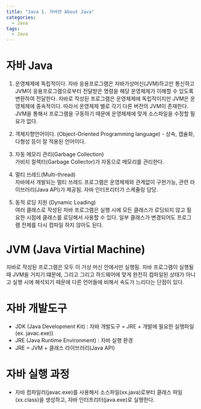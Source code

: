 ```yaml
---
title: "Java 1. 자바란 About Java"
categories:
  - Java
tags:
  - Java
---
```


# 자바 Java
1. 운영체제에 독립적이다. 자바 응용프로그램은 자바가상머신(JVM)하고만 통신하고 JVM이 응용프로그램으로부터 전달받은 명령을 해당 운영체제가 이해할 수 있도록 변환하여 전달한다. 자바로 작성된 프로그램은 운영체제에 독립적이지만 JVM은 운영체제에 종속적이다. 따라서 운영체제 별로 각기 다른 버전의 JVM이 존재한다. JVM을 통해서 프로그램을 구동하기 때문에 운영체제에 맞게 소스파일을 수정할 필요가 없다.

2. 객체지향언어이다. (Object-Oriented Programming language) - 상속, 캡슐화, 다형성 등이 잘 적용된 언어이다. 

3. 자동 메모리 관리(Garbage Collection)<br>
가비지 컬렉터(Garbage Collector)가 자동으로 메모리를 관리한다.

3. 멀티 쓰레드(Multi-thread)<br>
자바에서 개발되는 멀티 쓰레드 프로그램은 운영체제와 관계없이 구현가능, 관련 라이브러리(Java API)가 제공됨. 자바 인터프리터가 스케쥴링 담당.

4. 동적 로딩 지원 (Dynamic Loading)<br>
여러 클래스로 작성된 자바 프로그램은 실행 시에 모든 클래스가 로딩되지 않고 필요한 시점에 클래스를 로딩해서 사용할 수 있다. 일부 클래스가 변경되어도 프로그램 전체를 다시 컴파일 하지 않아도 된다.

# JVM (Java Virtial Machine)
자바로 작성된 프로그램은 모두 이 가상 머신 안에서만 실행됨. 자바 프로그램이 실행될 때 JVM을 거치기 떄문에, 그리고 그리고 하드웨어에 맞게 완전히 컴파일된 상태가 아니고 실행 시에 해석되기 때문에 다른 언어들에 비해서 속도가 느리다는 단점이 있다. 

# 자바 개발도구
- JDK (Java Development Kit) : 자바 개발도구 = JRE + 개발에 필요한 실행파일(ex. javac.exe))
- JRE (Java Runtime Environment) : 자바 실행 환경
- JRE = JVM + 클래스 라이브러리(Java API)

# 자바 실행 과정
- 자바 컴파일러(javac.exe)를 사용해서 소스파일(xx.java)로부터 클래스 파일(xx.class)을 생성하고, 자바 인터프리터(java.exe)로 실행한다.

